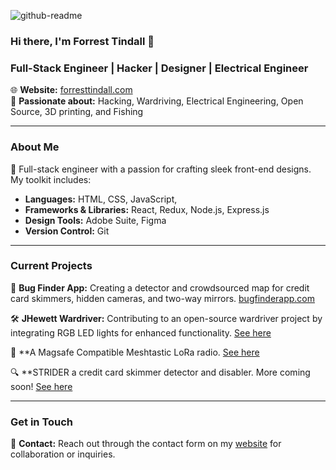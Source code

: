 ![github-readme](https://github.com/forresttindall/forresttindall/assets/144488579/4f50ddd4-a0db-4139-9798-c1434fa2aeef)

### Hi there, I'm Forrest Tindall 👋

### Full-Stack Engineer | Hacker | Designer | Electrical Engineer

🌐 **Website:** [forresttindall.com](https://forresttindall.com)  
🛜 **Passionate about:** Hacking, Wardriving, Electrical Engineering, Open Source, 3D printing, and Fishing

---

### About Me

🚀 Full-stack engineer with a passion for crafting sleek front-end designs. My toolkit includes:
- **Languages:** HTML, CSS, JavaScript, 
- **Frameworks & Libraries:** React, Redux, Node.js, Express.js
- **Design Tools:** Adobe Suite, Figma
- **Version Control:** Git

---

### Current Projects

👾 **Bug Finder App:** Creating a detector and crowdsourced map for credit card skimmers, hidden cameras, and two-way mirrors. [bugfinderapp.com](http://bugfinderapp.com)

🛠 **JHewett Wardriver:** Contributing to an open-source wardriver project by integrating RGB LED lights for enhanced functionality. [See here](https://github.com/forresttindall/RGB-JHewitt-Wardriver)

📡 **A Magsafe Compatible Meshtastic LoRa radio. [See here](https://github.com/forresttindall/Meshtastic-LoRa-Radio)

🔍 **STRIDER a credit card skimmer detector and disabler. More coming soon! [See here](https://www.forresttindall.com/strider.html)

---

### Get in Touch

📧 **Contact:** Reach out through the contact form on my [website](https://forresttindall.com) for collaboration or inquiries.

